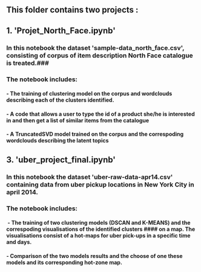 ## This folder contains two projects :

## 1. 'Projet_North_Face.ipynb'

   ### In this notebook the dataset 'sample-data_north_face.csv', consisting of corpus of item description North Face catalogue is treated.###

 ### The notebook includes:

   #### -   The training of clustering model on the corpus and wordclouds describing each of the clusters identified.
     
   #### -   A code that allows a user to type the id of a product she/he is interested in and then get a list of similar items from the catalogue
     
   #### -  A TruncatedSVD model trained on the corpus and the correspoding wordclouds describing the latent topics
  
## 3. 'uber_project_final.ipynb'

   ### In this notebook the dataset 'uber-raw-data-apr14.csv' containing data from uber pickup locations in New York City in april 2014.

   ### The notebook includes:

   ####  -  The training of two clustering models (DSCAN and K-MEANS) and the correspoding visualisations of the identified clusters #### on a map. The visualisations consist of a hot-maps for uber pick-ups in a specific time and days.
   
   #### -  Comparison of the two models results and the choose of one these models and its corresponding hot-zone map.
